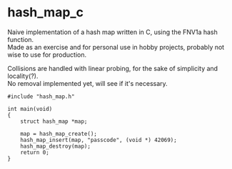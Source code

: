# hash_map_c
Naive implementation of a hash map written in C, using the FNV1a hash function.</br>
Made as an exercise and for personal use in hobby projects, probably not wise to use for production.

Collisions are handled with linear probing, for the sake of simplicity and locality(?).</br>
No removal implemented yet, will see if it's necessary.

```
#include "hash_map.h"

int main(void)
{
	struct hash_map *map;

	map = hash_map_create();
	hash_map_insert(map, "passcode", (void *) 42069);
	hash_map_destroy(map);
	return 0;
}
```
